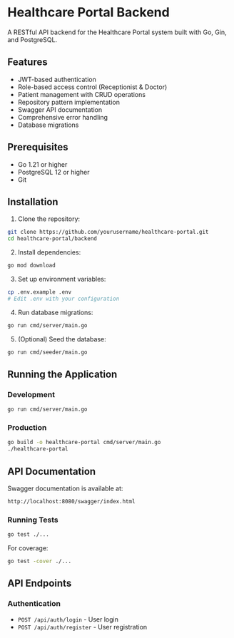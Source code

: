 # Healthcare Portal Backend

A RESTful API backend for the Healthcare Portal system built with Go, Gin, and PostgreSQL.

## Features

- JWT-based authentication
- Role-based access control (Receptionist & Doctor)
- Patient management with CRUD operations
- Repository pattern implementation
- Swagger API documentation
- Comprehensive error handling
- Database migrations

## Prerequisites

- Go 1.21 or higher
- PostgreSQL 12 or higher
- Git

## Installation

1. Clone the repository:
```bash
git clone https://github.com/yourusername/healthcare-portal.git
cd healthcare-portal/backend
```

2. Install dependencies:
```BASH
go mod download
```
3. Set up environment variables:
```BASH
cp .env.example .env
# Edit .env with your configuration
```
4. Run database migrations:
```BASH
go run cmd/server/main.go
```

5. (Optional) Seed the database:
```BASH
go run cmd/seeder/main.go
```
## Running the Application
### Development
```BASH
go run cmd/server/main.go
```
### Production
```BASH
go build -o healthcare-portal cmd/server/main.go
./healthcare-portal
```

## API Documentation
Swagger documentation is available at:
```BASH
http://localhost:8080/swagger/index.html
```
### Running Tests
```BASH
go test ./...
```
For coverage:
```BASH
go test -cover ./...
```
## API Endpoints
### Authentication
- `POST /api/auth/login` - User login
- `POST /api/auth/register` - User registration